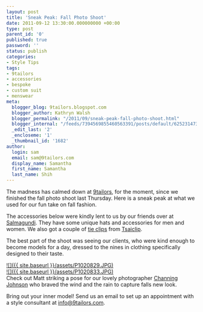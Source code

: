 ```yaml
---
layout: post
title: 'Sneak Peak: Fall Photo Shoot'
date: 2011-09-12 13:30:00.000000000 +00:00
type: post
parent_id: '0'
published: true
password: ''
status: publish
categories:
- Style Tips
tags:
- 9tailors
- accessories
- bespoke
- custom suit
- menswear
meta:
  blogger_blog: 9tailors.blogspot.com
  blogger_author: Kathryn Walsh
  blogger_permalink: "/2011/09/sneak-peak-fall-photo-shoot.html"
  blogger_internal: "/feeds/7394569855460563391/posts/default/6252314731793125091"
  _edit_last: '2'
  _encloseme: '1'
  _thumbnail_id: '1682'
author:
  login: sam
  email: sam@9tailors.com
  display_name: Samantha
  first_name: Samantha
  last_name: Shih
---
```

The madness has calmed down at [9tailors](http://www.blogger.com/www.9tailors.com), for the moment, since we finished the fall photo shoot last Thursday. Here is a sneak peak at what we used for our fun take on fall fashion.

The accessories below were kindly lent to us by our friends over at [Salmagundi](http://www.salmagundiboston.com/). They have some unique hats and accessories for men and women. We also got a couple of [tie clips](http://9tailors.blogspot.com/2011/07/tsai-clip-tie-clips-just-got-hairy.html) from [Tsaiclip](http://www.tsaiclip.com/).

The best part of the shoot was seeing our clients, who were kind enough to become models for a day, dressed to the nines in clothing specifically designed to their taste.

[![]({{ site.baseurl }}/assets/P1020829.JPG)](http://4.bp.blogspot.com/-lD8zqAixWPE/TmkEa-YhZYI/AAAAAAAAAws/AqwdoODWHTk/s1600/P1020829.JPG)  
[![]({{ site.baseurl }}/assets/P1020833.JPG)](http://2.bp.blogspot.com/-6zGqZGIB3QI/TmzQhjbdG2I/AAAAAAAAAw0/2ySwUR37Nms/s1600/P1020833.JPG)  
Check out Matt striking a pose for our lovely photographer [Channing Johnson](http://www.channingjohnson.com/) who braved the wind and the rain to capture falls new look.

Bring out your inner model! Send us an email to set up an appointment with a style consultant at info@9tailors.com.